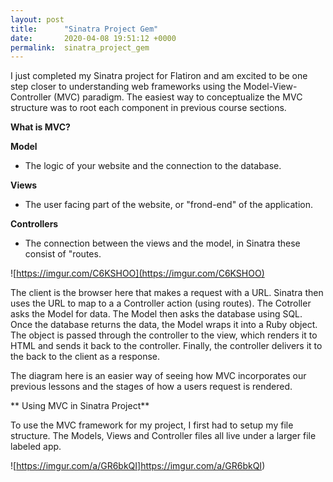 ```yaml
---
layout: post
title:      "Sinatra Project Gem"
date:       2020-04-08 19:51:12 +0000
permalink:  sinatra_project_gem
---
```



I  just completed my Sinatra project for Flatiron and am excited to be one step closer to understanding web frameworks using the Model-View-Controller (MVC) paradigm.  The easiest way to conceptualize the MVC structure was to root each component in previous course sections.


**What is MVC?**

**Model**
* The logic of your website and the connection to the database.


**Views**
* The user facing part of the website, or "frond-end" of the application. 


**Controllers**
* The connection between the views and the model, in Sinatra these consist of "routes.


![https://imgur.com/C6KSHOO](https://imgur.com/C6KSHOO)


The client is the browser here that makes a request with a URL. Sinatra then uses the URL to map to a a Controller action (using routes).  The Cotroller asks the Model for data. The Model then asks the database using SQL.  Once the database returns the data, the Model wraps it into a Ruby object.  The object is passed through the controller to the view, which renders it to HTML and sends it back to the controller.  Finally, the controller delivers it to the back to the client as a response. 

The diagram here is an easier way of seeing how MVC incorporates our previous lessons and the stages of how a users request is rendered. 


**
Using MVC in Sinatra Project**

To use the MVC framework for my project, I first had to setup my file structure.  The Models, Views and Controller files all live under a larger file labeled app. 

![https://imgur.com/a/GR6bkQI]https://imgur.com/a/GR6bkQI)












